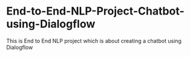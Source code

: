 # End-to-End-NLP-Project-Chatbot-using-Dialogflow
This is End to End NLP project which is about creating a chatbot using Dialogflow
